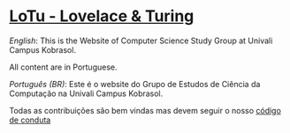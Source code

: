 [LoTu - Lovelace & Turing](https://loveturing.github.io/)
=====

*English*: This is the Website of Computer Science Study Group at Univali Campus Kobrasol.

All content are in Portuguese.


*Português (BR)*: Este é o website do Grupo de Estudos de Ciência da Computação na Univali Campus Kobrasol.

Todas as contribuições são bem vindas mas devem seguir o nosso [código de conduta](CODE_OF_CONDUCT.md)
